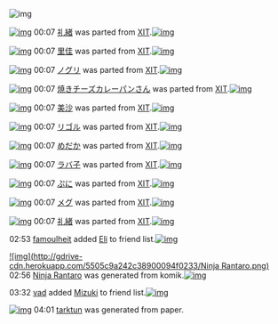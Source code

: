 ![img](http://gdrive-cdn.herokuapp.com/537b65a5bc09f0000721dda7/512px-barcode.png)

[![img](http://www.deviantsart.com/2lvepq9.png)](http://www.barcodekanojo.com/kanojo/2507475/%E7%A4%BC%E7%B7%92) 00:07 [礼緒](http://www.barcodekanojo.com/kanojo/2507475/%E7%A4%BC%E7%B7%92) was parted from [XIT](http://www.barcodekanojo.com/kanojo/2507475/%E7%A4%BC%E7%B7%92).[![img](http://www.deviantsart.com/815jg6.jpeg)](http://www.barcodekanojo.com/user/209348/XIT) 

[![img](http://gdrive-cdn.herokuapp.com/5505a38942c38900094f0215/MhCbn4bCq3.png)](http://www.barcodekanojo.com/kanojo/2310923/%E9%87%8C%E4%BD%B3) 00:07 [里佳](http://www.barcodekanojo.com/kanojo/2310923/%E9%87%8C%E4%BD%B3) was parted from [XIT](http://www.barcodekanojo.com/kanojo/2310923/%E9%87%8C%E4%BD%B3).[![img](http://www.deviantsart.com/815jg6.jpeg)](http://www.barcodekanojo.com/user/209348/XIT) 

[![img](http://gdrive-cdn.herokuapp.com/5505a34342c38900094f0214/tAA_H-UX40.png)](http://www.barcodekanojo.com/kanojo/356024/%E3%83%8E%E3%82%B0%E3%83%AA) 00:07 [ノグリ](http://www.barcodekanojo.com/kanojo/356024/%E3%83%8E%E3%82%B0%E3%83%AA) was parted from [XIT](http://www.barcodekanojo.com/kanojo/356024/%E3%83%8E%E3%82%B0%E3%83%AA).[![img](http://www.deviantsart.com/815jg6.jpeg)](http://www.barcodekanojo.com/user/209348/XIT) 

[![img](http://www.deviantsart.com/295ep4q.png)](http://www.barcodekanojo.com/kanojo/1954042/%E7%84%BC%E3%81%8D%E3%83%81%E3%83%BC%E3%82%BA%E3%82%AB%E3%83%AC%E3%83%BC%E3%83%91%E3%83%B3%E3%81%95%E3%82%93) 00:07 [焼きチーズカレーパンさん](http://www.barcodekanojo.com/kanojo/1954042/%E7%84%BC%E3%81%8D%E3%83%81%E3%83%BC%E3%82%BA%E3%82%AB%E3%83%AC%E3%83%BC%E3%83%91%E3%83%B3%E3%81%95%E3%82%93) was parted from [XIT](http://www.barcodekanojo.com/kanojo/1954042/%E7%84%BC%E3%81%8D%E3%83%81%E3%83%BC%E3%82%BA%E3%82%AB%E3%83%AC%E3%83%BC%E3%83%91%E3%83%B3%E3%81%95%E3%82%93).[![img](http://www.deviantsart.com/815jg6.jpeg)](http://www.barcodekanojo.com/user/209348/XIT) 

[![img](http://gdrive-cdn.herokuapp.com/5505a2b842c38900094f0212/ztwGfBKGeJ.png)](http://www.barcodekanojo.com/kanojo/3191025/%E7%BE%8E%E6%B2%99) 00:07 [美沙](http://www.barcodekanojo.com/kanojo/3191025/%E7%BE%8E%E6%B2%99) was parted from [XIT](http://www.barcodekanojo.com/kanojo/3191025/%E7%BE%8E%E6%B2%99).[![img](http://www.deviantsart.com/815jg6.jpeg)](http://www.barcodekanojo.com/user/209348/XIT) 

[![img](http://gdrive-cdn.herokuapp.com/5505a27342c38900094f0211/MhiA5P4Z5e.png)](http://www.barcodekanojo.com/kanojo/3191148/%E3%83%AA%E3%82%B4%E3%83%AB) 00:07 [リゴル](http://www.barcodekanojo.com/kanojo/3191148/%E3%83%AA%E3%82%B4%E3%83%AB) was parted from [XIT](http://www.barcodekanojo.com/kanojo/3191148/%E3%83%AA%E3%82%B4%E3%83%AB).[![img](http://www.deviantsart.com/815jg6.jpeg)](http://www.barcodekanojo.com/user/209348/XIT) 

[![img](http://gdrive-cdn.herokuapp.com/5505a22e42c38900094f0210/PGwx1mueBz.png)](http://www.barcodekanojo.com/kanojo/1636895/%E3%82%81%E3%81%A0%E3%81%8B) 00:07 [めだか](http://www.barcodekanojo.com/kanojo/1636895/%E3%82%81%E3%81%A0%E3%81%8B) was parted from [XIT](http://www.barcodekanojo.com/kanojo/1636895/%E3%82%81%E3%81%A0%E3%81%8B).[![img](http://www.deviantsart.com/815jg6.jpeg)](http://www.barcodekanojo.com/user/209348/XIT) 

[![img](http://gdrive-cdn.herokuapp.com/5505a1e942c38900094f020f/9_pyqMP5HF.png)](http://www.barcodekanojo.com/kanojo/815010/%E3%83%A9%E3%83%90%E5%AD%90) 00:07 [ラバ子](http://www.barcodekanojo.com/kanojo/815010/%E3%83%A9%E3%83%90%E5%AD%90) was parted from [XIT](http://www.barcodekanojo.com/kanojo/815010/%E3%83%A9%E3%83%90%E5%AD%90).[![img](http://www.deviantsart.com/815jg6.jpeg)](http://www.barcodekanojo.com/user/209348/XIT) 

[![img](http://gdrive-cdn.herokuapp.com/5505a3ea42c38900094f0217/Ut9t2_cYL4.png)](http://www.barcodekanojo.com/kanojo/202195/%E3%81%B7%E3%81%AB) 00:07 [ぷに](http://www.barcodekanojo.com/kanojo/202195/%E3%81%B7%E3%81%AB) was parted from [XIT](http://www.barcodekanojo.com/kanojo/202195/%E3%81%B7%E3%81%AB).[![img](http://www.deviantsart.com/815jg6.jpeg)](http://www.barcodekanojo.com/user/209348/XIT) 

[![img](http://gdrive-cdn.herokuapp.com/5505a19142c38900094f020e/9cUrg0cVpU.png)](http://www.barcodekanojo.com/kanojo/74111/%E3%83%A1%E3%82%B0) 00:07 [メグ](http://www.barcodekanojo.com/kanojo/74111/%E3%83%A1%E3%82%B0) was parted from [XIT](http://www.barcodekanojo.com/kanojo/74111/%E3%83%A1%E3%82%B0).[![img](http://www.deviantsart.com/815jg6.jpeg)](http://www.barcodekanojo.com/user/209348/XIT) 

[![img](http://www.deviantsart.com/2lvepq9.png)](http://www.barcodekanojo.com/kanojo/2507475/%E7%A4%BC%E7%B7%92) 00:07 [礼緒](http://www.barcodekanojo.com/kanojo/2507475/%E7%A4%BC%E7%B7%92) was parted from [XIT](http://www.barcodekanojo.com/kanojo/2507475/%E7%A4%BC%E7%B7%92).[![img](http://www.deviantsart.com/815jg6.jpeg)](http://www.barcodekanojo.com/user/209348/XIT) 

02:53 [famoulheit](http://www.barcodekanojo.com/user/500574/famoulheit) added [Eli](http://www.barcodekanojo.com/kanojo/2550223/Eli) to friend list.[![img](http://gdrive-cdn.herokuapp.com/5505c7c042c38900094f0232/Eli.png)](http://www.barcodekanojo.com/kanojo/2550223/Eli) 

[![img](http://gdrive-cdn.herokuapp.com/5505c9a242c38900094f0233/Ninja Rantaro.png)](http://www.barcodekanojo.com/kanojo/3193487/Ninja%20Rantaro) 02:56 [Ninja Rantaro](http://www.barcodekanojo.com/kanojo/3193487/Ninja%20Rantaro) was generated from komik.[![img](http://gdrive-cdn.herokuapp.com/5505c9e642c38900094f0234/komik.jpg)](http://www.barcodekanojo.com/product_images/barcode/6019270/1426442116/komik.jpg) 

03:32 [vad](http://www.barcodekanojo.com/user/474328/vad) added [Mizuki](http://www.barcodekanojo.com/kanojo/1239993/Mizuki) to friend list.[![img](http://gdrive-cdn.herokuapp.com/5505d1d542c38900094f0235/Mizuki.png)](http://www.barcodekanojo.com/kanojo/1239993/Mizuki) 

[![img](http://gdrive-cdn.herokuapp.com/5505d7b0d62779000990bc84/tarktun.png)](http://www.barcodekanojo.com/kanojo/3193488/tarktun) 04:01 [tarktun](http://www.barcodekanojo.com/kanojo/3193488/tarktun) was generated from paper.

